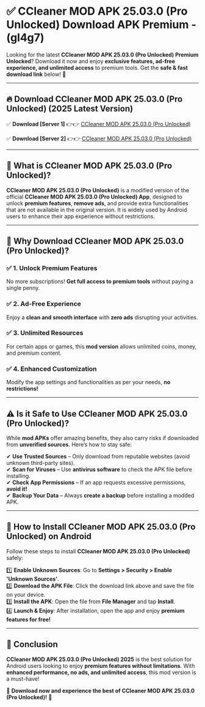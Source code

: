 
# ✅ CCleaner MOD APK 25.03.0 (Pro Unlocked) Download APK Premium -  (gl4g7) 

Looking for the latest **CCleaner MOD APK 25.03.0 (Pro Unlocked) Premium Unlocked**? Download it now and enjoy **exclusive features, ad-free experience, and unlimited access** to premium tools. Get the **safe & fast download link** below! 🚀

---

## 🔥 Download CCleaner MOD APK 25.03.0 (Pro Unlocked) (2025 Latest Version)

✅ **Download [Server 1]** 👉👉 [CCleaner MOD APK 25.03.0 (Pro Unlocked) ](https://apkcomod.com?title=CCleaner_MOD_APK_25.03.0_(Pro_Unlocked))  

✅ **Download [Server 2]** 👉👉 [CCleaner MOD APK 25.03.0 (Pro Unlocked) ](https://apkcomod.com?title=CCleaner_MOD_APK_25.03.0_(Pro_Unlocked))  


---

## 📌 What is CCleaner MOD APK 25.03.0 (Pro Unlocked)?

**CCleaner MOD APK 25.03.0 (Pro Unlocked)** is a modified version of the official **CCleaner MOD APK 25.03.0 (Pro Unlocked) App**, designed to unlock **premium features**, **remove ads**, and provide extra functionalities that are not available in the original version. It is widely used by Android users to enhance their app experience without restrictions.

---

## 🌟 Why Download CCleaner MOD APK 25.03.0 (Pro Unlocked)?

### ✅ 1. Unlock Premium Features
No more subscriptions! **Get full access to premium tools** without paying a single penny.

### ✅ 2. Ad-Free Experience
Enjoy a **clean and smooth interface** with **zero ads** disrupting your activities.

### ✅ 3. Unlimited Resources
For certain apps or games, this **mod version** allows unlimited coins, money, and premium content.

### ✅ 4. Enhanced Customization
Modify the app settings and functionalities as per your needs, **no restrictions!**

---

## ⚠️ Is it Safe to Use CCleaner MOD APK 25.03.0 (Pro Unlocked)?

While **mod APKs** offer amazing benefits, they also carry risks if downloaded from **unverified sources**. Here’s how to stay safe:

✔ **Use Trusted Sources** – Only download from reputable websites (avoid unknown third-party sites).  
✔ **Scan for Viruses** – Use **antivirus software** to check the APK file before installing.  
✔ **Check App Permissions** – If an app requests excessive permissions, **avoid it!**  
✔ **Backup Your Data** – Always **create a backup** before installing a modded APK.

---

## 📲 How to Install CCleaner MOD APK 25.03.0 (Pro Unlocked) on Android

Follow these steps to install **CCleaner MOD APK 25.03.0 (Pro Unlocked)** safely:

1️⃣ **Enable Unknown Sources**: Go to **Settings > Security > Enable 'Unknown Sources'**.  
2️⃣ **Download the APK File**: Click the download link above and save the file on your device.  
3️⃣ **Install the APK**: Open the file from **File Manager** and tap **Install**.  
4️⃣ **Launch & Enjoy**: After installation, open the app and enjoy **premium features for free!**

---

## 🚀 Conclusion

**CCleaner MOD APK 25.03.0 (Pro Unlocked) 2025** is the best solution for Android users looking to enjoy **premium features without limitations**. With **enhanced performance, no ads, and unlimited access**, this mod version is a must-have!

🔻 **Download now and experience the best of CCleaner MOD APK 25.03.0 (Pro Unlocked)!** 🔻


